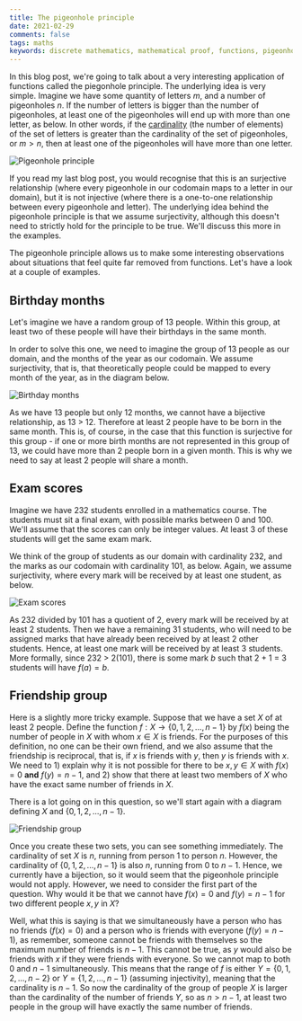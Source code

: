 ```yaml
---
title: The pigeonhole principle
date: 2021-02-29  
comments: false  
tags: maths
keywords: discrete mathematics, mathematical proof, functions, pigeonhole principle
---
```


In this blog post, we're going to talk about a very interesting application of functions called the piegonhole principle. The underlying idea is very simple. Imagine we have some quantity of letters $m$, and a number of pigeonholes $n$. If the number of letters is bigger than the number of pigeonholes, at least one of the pigeonholes will end up with more than one letter, as below. In other words, if the [cardinality](https://en.wikipedia.org/wiki/Cardinality) (the number of elements) of the set of letters is greater than the cardinality of the set of pigeonholes, or $m > n$, then at least one of the pigeonholes will have more than one letter.

<img src="/figure/pigeonhole_principle_1.png" title="Pigeonhole principle" style="display: block; margin: auto;" />

If you read my last blog post, you would recognise that this is an surjective relationship (where every pigeonhole in our codomain maps to a letter in our domain), but it is not injective (where there is a one-to-one relationship between every pigeonhole and letter). The underlying idea behind the pigeonhole principle is that we assume surjectivity, although this doesn't need to strictly hold for the principle to be true. We'll discuss this more in the examples.

The pigeonhole principle allows us to make some interesting observations about situations that feel quite far removed from functions. Let's have a look at a couple of examples.

## Birthday months

Let's imagine we have a random group of 13 people. Within this group, at least two of these people will have their birthdays in the same month.

In order to solve this one, we need to imagine the group of 13 people as our domain, and the months of the year as our codomain. We assume surjectivity, that is, that theoretically people could be mapped to every month of the year, as in the diagram below. 

<img src="/figure/pigeonhole_principle_2.png" title="Birthday months" style="display: block; margin: auto;" />

As we have 13 people but only 12 months, we cannot have a bijective relationship, as 13 > 12. Therefore at least 2 people have to be born in the same month. This is, of course, in the case that this function is surjective for this group - if one or more birth months are not represented in this group of 13, we could have more than 2 people born in a given month. This is why we need to say at least 2 people will share a month.

## Exam scores

Imagine we have 232 students enrolled in a mathematics course. The students must sit a final exam, with possible marks between 0 and 100. We'll assume that the scores can only be integer values. At least 3 of these students will get the same exam mark.

We think of the group of students as our domain with cardinality 232, and the marks as our codomain with cardinality 101, as below. Again, we assume surjectivity, where every mark will be received by at least one student, as below.

<img src="/figure/pigeonhole_principle_3.png" title="Exam scores" style="display: block; margin: auto;" />

As 232 divided by 101 has a quotient of 2, every mark will be received by at least 2 students. Then we have a remaining 31 students, who will need to be assigned marks that have already been received by at least 2 other students. Hence, at least one mark will be received by at least 3 students. More formally, since 232 > 2(101), there is some mark $b$ such that 2 + 1 = 3 students will have $f(a) = b$.

## Friendship group

Here is a slightly more tricky example. Suppose that we have a set $X$ of at least 2 people. Define the function $f: X \rightarrow \{0, 1, 2, ..., n -1\}$ by $f(x)$ being the number of people in $X$ with whom $x \in X$ is friends. For the purposes of this definition, no one can be their own friend, and we also assume that the friendship is reciprocal, that is, if $x$ is friends with $y$, then $y$ is friends with $x$. We need to 1) explain why it is not possible for there to be $x, y \in X$ with $f(x) = 0$ **and** $f(y) = n - 1$, and 2) show that there at least two members of $X$ who have the exact same number of friends in $X$.

There is a lot going on in this question, so we'll start again with a diagram defining $X$ and $\{0, 1, 2, ..., n - 1\}$.

<img src="/figure/pigeonhole_principle_4.png" title="Friendship group" style="display: block; margin: auto;" />

Once you create these two sets, you can see something immediately. The cardinality of set $X$ is $n$, running from person 1 to person $n$. However, the cardinality of $\{0, 1, 2, ..., n -1\}$ is also $n$, running from 0 to $n - 1$. Hence, we currently have a bijection, so it would seem that the pigeonhole principle would not apply. However, we need to consider the first part of the question. Why would it be that we cannot have $f(x) = 0$ and $f(y) = n-1$ for two different people $x, y$ in $X$?

Well, what this is saying is that we simultaneously have a person who has no friends ($f(x) = 0$) and a person who is friends with everyone ($f(y) = n - 1$), as remember, someone cannot be friends with themselves so the maximum number of friends is $n - 1$. This cannot be true, as $y$ would also be friends with $x$ if they were friends with everyone. So we cannot map to both 0 and $n - 1$ simultaneously. This means that the range of $f$ is either $Y = \{0, 1, 2, ..., n -2\}$ or $Y = \{1, 2, ..., n -1\}$ (assuming injectivity), meaning that the cardinality is $n - 1$. So now the cardinality of the group of people $X$ is larger than the cardinality of the number of friends $Y$, so as $n > n - 1$, at least two people in the group will have exactly the same number of friends.











